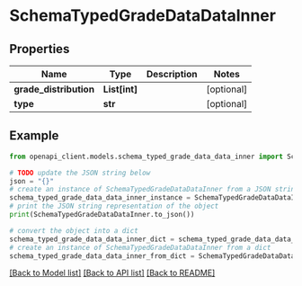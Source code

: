 # SchemaTypedGradeDataDataInner


## Properties

Name | Type | Description | Notes
------------ | ------------- | ------------- | -------------
**grade_distribution** | **List[int]** |  | [optional] 
**type** | **str** |  | [optional] 

## Example

```python
from openapi_client.models.schema_typed_grade_data_data_inner import SchemaTypedGradeDataDataInner

# TODO update the JSON string below
json = "{}"
# create an instance of SchemaTypedGradeDataDataInner from a JSON string
schema_typed_grade_data_data_inner_instance = SchemaTypedGradeDataDataInner.from_json(json)
# print the JSON string representation of the object
print(SchemaTypedGradeDataDataInner.to_json())

# convert the object into a dict
schema_typed_grade_data_data_inner_dict = schema_typed_grade_data_data_inner_instance.to_dict()
# create an instance of SchemaTypedGradeDataDataInner from a dict
schema_typed_grade_data_data_inner_from_dict = SchemaTypedGradeDataDataInner.from_dict(schema_typed_grade_data_data_inner_dict)
```
[[Back to Model list]](../README.md#documentation-for-models) [[Back to API list]](../README.md#documentation-for-api-endpoints) [[Back to README]](../README.md)


